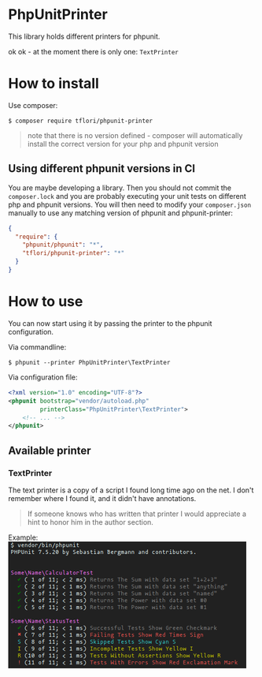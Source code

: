 # PhpUnitPrinter

This library holds different printers for phpunit.

ok ok - at the moment there is only one: `TextPrinter`

# How to install

Use composer:

```console
$ composer require tflori/phpunit-printer
```

> note that there is no version defined - composer will automatically install the correct version for your
> php and phpunit version

## Using different phpunit versions in CI

You are maybe developing a library. Then you should not commit the `composer.lock` and you are probably
executing your unit tests on different php and phpunit versions. You will then need to modify your
`composer.json` manually to use any matching version of phpunit and phpunit-printer:

```json
{
  "require": {
    "phpunit/phpunit": "*",
    "tflori/phpunit-printer": "*"
  }
}
```

# How to use

You can now start using it by passing the printer to the phpunit configuration.

Via commandline:
```console
$ phpunit --printer PhpUnitPrinter\TextPrinter
```

Via configuration file:
```xml
<?xml version="1.0" encoding="UTF-8"?>
<phpunit bootstrap="vendor/autoload.php"
         printerClass="PhpUnitPrinter\TextPrinter">
    <!-- ... -->
</phpunit>
```

## Available printer

### TextPrinter

The text printer is a copy of a script I found long time ago on the net. I don't remember where I found
it, and it didn't have annotations.

> If someone knows who has written that printer I would appreciate a hint to honor him in the author
> section.

Example:  
![Text Printer](screenshots/text-printer.png)
